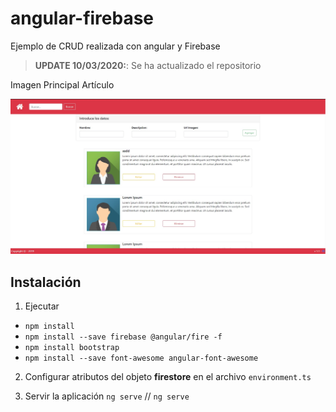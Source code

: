 # angular-firebase
Ejemplo de CRUD realizada con angular y Firebase


> **UPDATE 10/03/2020:**: Se ha actualizado el repositorio

Imagen Principal Artículo <p align="center"><img src="v2.0/captura-1.jpg"></p>

## Instalación
1. Ejecutar
- ```npm install```
- ```npm install --save firebase @angular/fire -f```
- ```npm install bootstrap```
- ```npm install --save font-awesome angular-font-awesome```


2. Configurar atributos del objeto **firestore** en el archivo ```environment.ts```

3. Servir la aplicación
```ng serve``` // ```ng serve``` 


